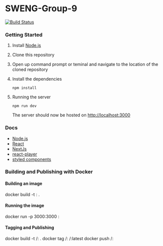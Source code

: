 # SWENG-Group-9

[![Build Status](https://travis-ci.com/CSU33013-SWENG-Group-9/Easy-Annotator.svg?branch=master)](https://travis-ci.com/CSU33013-SWENG-Group-9/Easy-Annotator)

### Getting Started

1. Install [Node.js](https://nodejs.org)
2. Clone this repository
3. Open up command prompt or teminal and navigate to the location of the cloned repository
4. Install the dependencies

   ```Shell Session
   npm install
   ```

5. Running the server

   ```Shell Session
   npm run dev
   ```

   The server should now be hosted on [http://localhost:3000](http://localhost:3000)

### Docs

- [Node.js](https://nodejs.org/en/docs/)
- [React](https://reactjs.org/docs/getting-started.html)
- [NextJs](https://nextjs.org/docs/getting-started)
- [react-player](https://github.com/CookPete/react-player)
- [styled components](https://styled-components.com/docs)

### Building and Publishing with Docker

#### Building an image

   docker build -t <image>:<tag> .

#### Running the image

   docker run -p 3000:3000 <image>:<tag>

#### Tagging and Publishing

   docker build -t <username>/<repository>:<tag> .
   docker tag <username>/<repository>:<tag> <username>/<repository>:latest
   docker push <username>/<repository>:<tag>

